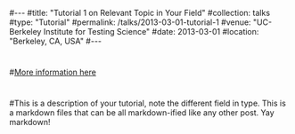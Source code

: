 #---
#title: "Tutorial 1 on Relevant Topic in Your Field"
#collection: talks
#type: "Tutorial"
#permalink: /talks/2013-03-01-tutorial-1
#venue: "UC-Berkeley Institute for Testing Science"
#date: 2013-03-01
#location: "Berkeley, CA, USA"
#---
#
#[More information here](http://exampleurl.com)
#
#This is a description of your tutorial, note the different field in type. This is a markdown files that can be all markdown-ified like any other post. Yay markdown!
